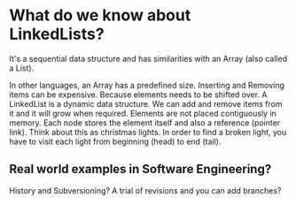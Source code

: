 # What do we know about LinkedLists?
 
It's a sequential data structure and has similarities with an Array (also called a List).

In other languages, an Array has a predefined size. Inserting and Removing items can be expensive. Because elements needs to be shifted
over. A LinkedList is a dynamic data structure. We can add and remove items from it and it will grow
when required. Elements are not placed
contiguously in memory. Each node stores the element itself and also a reference (pointer link). Think about this as christmas lights. In order to find a broken light, you have to visit
each light from beginning (head) to end (tail).

## Real world examples in Software Engineering?

History and Subversioning? A trial of revisions and you can add branches?